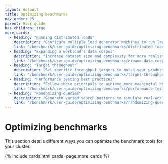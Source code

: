 ```yaml
---
layout: default
title: Optimizing benchmarks
nav_order: 25
parent: User guide
has_children: true
more_cards: 
  - heading: "Running distributed loads"
    description: "Configure multiple load generator machines to run large-scale benchmarks"
    link: "/benchmark/user-guide/optimizing-benchmarks/distributed-load/"
  - heading: "Expanding a workload's data corpus"
    description: "Increase dataset size and complexity for more realistic benchmark scenarios"
    link: "/benchmark/user-guide/optimizing-benchmarks/expand-data-corpus/"
  - heading: "Target throughput"
    description: "Set specific throughput targets to match your production workload patterns"
    link: "/benchmark/user-guide/optimizing-benchmarks/target-throughput/"
  - heading: "Performance testing best practices"
    description: "Follow these principals to achieve more meaningful benchmark results"
    link: "/benchmark/user-guide/optimizing-benchmarks/performance-testing-best-practices/"
  - heading: "Randomizing queries"
    description: "Generate varied search patterns to simulate real-world queries"
    link: "/benchmark/user-guide/optimizing-benchmarks/randomizing-queries/"
---
```


# Optimizing benchmarks

This section details different ways you can optimize the benchmark tools for your cluster.

{% include cards.html cards=page.more_cards %}
